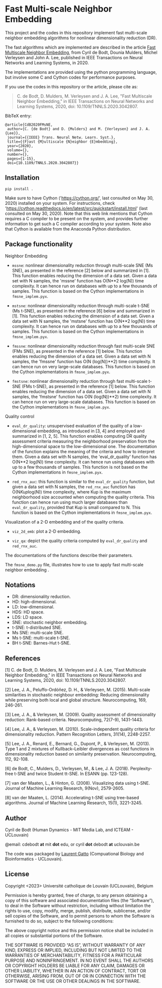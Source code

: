 # Fast Multi-scale Neighbor Embedding

This project and the codes in this repository implement fast
multi-scale neighbor embedding algorithms for nonlinear dimensionality
reduction (DR).

The fast algorithms which are implemented are described in the article
[Fast Multiscale Neighbor
Embedding](https://ieeexplore.ieee.org/document/9308987), from Cyril
de Bodt, Dounia Mulders, Michel Verleysen and John A. Lee, published
in IEEE Transactions on Neural Networks and Learning Systems, in 2020.

The implementations are provided using the python programming
language, but involve some C and Cython codes for performance
purposes.

If you use the codes in this repository or the article, please cite
as:

> C. de Bodt, D. Mulders, M. Verleysen and J. A. Lee, "Fast Multiscale
> Neighbor Embedding," in IEEE Transactions on Neural Networks and
> Learning Systems, 2020, doi: 10.1109/TNNLS.2020.3042807.

BibTeX entry:
```
@article{CdB2020FMsNE,
 author={C. {de Bodt} and D. {Mulders} and M. {Verleysen} and J. A. {Lee}},
 journal={{IEEE} Trans. Neural Netw. Learn. Syst.},
 title={{F}ast {M}ultiscale {N}eighbor {E}mbedding},
 year={2020},
 volume={},
 number={},
 pages={1-15},
 doi={10.1109/TNNLS.2020.3042807}}
 ```

## Installation

```
pip install .
```

Make sure to have Cython ('https://cython.org/', last consulted on May
30, 2020) installed on your system. For instructions, check
'https://cython.readthedocs.io/en/latest/src/quickstart/install.html'
(last consulted on May 30, 2020). Note that this web link mentions
that Cython requires a C compiler to be present on the system, and
provides further information to get such a C compiler according to
your system. Note also that Cython is available from the Anaconda
Python distribution.

## Package functionality

Neighbor Embedding

- `mssne`: nonlinear dimensionality reduction through multi-scale SNE
  (Ms SNE), as presented in the reference [2] below and summarized in
  [1]. This function enables reducing the dimension of a data
  set. Given a data set with N samples, the 'mssne' function has
  O(N**2 log(N)) time complexity. It can hence run on databases with
  up to a few thousands of samples. This function is based on the
  Cython implementations in `fmsne_implem.pyx`.

- `mstsne`: nonlinear dimensionality reduction through multi-scale
  t-SNE (Ms t-SNE), as presented in the reference [6] below and
  summarized in [1]. This function enables reducing the dimension of a
  data set. Given a data set with N samples, the 'mstsne' function has
  O(N**2 log(N)) time complexity. It can hence run on databases with
  up to a few thousands of samples. This function is based on the
  Cython implementations in `fmsne_implem.pyx`.

- `fmssne`: nonlinear dimensionality reduction through fast
  multi-scale SNE (FMs SNE), as presented in the reference [1]
  below. This function enables reducing the dimension of a data
  set. Given a data set with N samples, the 'fmssne' function has O(N
  (log(N))**2) time complexity. It can hence run on very large-scale
  databases. This function is based on the Cython implementations in
  `fmsne_implem.pyx`.

- `fmstsne`: nonlinear dimensionality reduction through fast
  multi-scale t-SNE (FMs t-SNE), as presented in the reference [1]
  below. This function enables reducing the dimension of a data
  set. Given a data set with N samples, the 'fmstsne' function has O(N
  (log(N))**2) time complexity. It can hence run on very large-scale
  databases. This function is based on the Cython implementations in
  `fmsne_implem.pyx`.

Quality control

- `eval_dr_quality`: unsupervised evaluation of the quality of a
  low-dimensional embedding, as introduced in [3, 4] and employed and
  summarized in [1, 2, 5]. This function enables computing DR quality
  assessment criteria measuring the neighborhood preservation from the
  high-dimensional space to the low-dimensional one. The documentation
  of the function explains the meaning of the criteria and how to
  interpret them. Given a data set with N samples, the
  'eval_dr_quality' function has O(N**2 log(N)) time complexity. It
  can hence run using databases with up to a few thousands of
  samples. This function is not based on the Cython implementations in
  `fmsne_implem.pyx`.

- `red_rnx_auc`: this function is similar to the `eval_dr_quality`
  function, but given a data set with N samples, the `red_rnx_auc`
  function has O(N*Kup*log(N)) time complexity, where Kup is the
  maximum neighborhood size accounted when computing the quality
  criteria. This function can hence run using much larger databases
  than `eval_dr_quality`, provided that Kup is small compared to
  N. This function is based on the Cython implementations in
  `fmsne_implem.pyx`.

Visualization of a 2-D embedding and of the quality criteria.

- `viz_2d_emb`: plot a 2-D embedding.

- `viz_qa`: depict the quality criteria computed by `eval_dr_quality`
  and `red_rnx_auc`.

The documentations of the functions describe their parameters.

The `fmsne_demo.py` file, illustrates how to use to apply fast
multi-scale neighbor embedding .


## Notations

- DR: dimensionality reduction.
- HD: high-dimensional.
- LD: low-dimensional.
- HDS: HD space.
- LDS: LD space.
- SNE: stochastic neighbor embedding.
- t-SNE: t-distributed SNE.
- Ms SNE: multi-scale SNE.
- Ms t-SNE: multi-scale t-SNE.
- BH t-SNE: Barnes-Hut t-SNE.


## References

[1] C. de Bodt, D. Mulders, M. Verleysen and J. A. Lee, "Fast
Multiscale Neighbor Embedding," in IEEE Transactions on Neural
Networks and Learning Systems, 2020, doi: 10.1109/TNNLS.2020.3042807.

[2] Lee, J. A., Peluffo-Ordóñez, D. H., & Verleysen,
M. (2015). Multi-scale similarities in stochastic neighbour embedding:
Reducing dimensionality while preserving both local and global
structure. Neurocomputing, 169, 246-261.

[3] Lee, J. A., & Verleysen, M. (2009). Quality assessment of
dimensionality reduction: Rank-based criteria. Neurocomputing,
72(7-9), 1431-1443.

[4] Lee, J. A., & Verleysen, M. (2010). Scale-independent quality
criteria for dimensionality reduction. Pattern Recognition Letters,
31(14), 2248-2257.

[5] Lee, J. A., Renard, E., Bernard, G., Dupont, P., & Verleysen,
M. (2013). Type 1 and 2 mixtures of Kullback–Leibler divergences as
cost functions in dimensionality reduction based on similarity
preservation. Neurocomputing, 112, 92-108.

[6] de Bodt, C., Mulders, D., Verleysen, M., & Lee,
J. A. (2018). Perplexity-free t-SNE and twice Student tt-SNE. In ESANN
(pp. 123-128).

[7] van der Maaten, L., & Hinton, G. (2008). Visualizing data using
t-SNE. Journal of Machine Learning Research, 9(Nov), 2579-2605.

[8] van der Maaten, L. (2014). Accelerating t-SNE using tree-based
algorithms. Journal of Machine Learning Research, 15(1), 3221-3245.

## Author

Cyril de Bodt (Human Dynamics - MIT Media Lab, and ICTEAM - UCLouvain)

@email: cdebodt __at__ mit __dot__ edu, or cyril __dot__ debodt __at__ uclouvain.be

The code was packaged by [Laurent Gatto](https://lgatto.github.io/)
(Compuational Biology and Bioinformatics - UCLouvain).

## License

Copyright <2023> Université catholique de Louvain (UCLouvain), Belgium

Permission is hereby granted, free of charge, to any person obtaining
a copy of this software and associated documentation files (the
“Software”), to deal in the Software without restriction, including
without limitation the rights to use, copy, modify, merge, publish,
distribute, sublicense, and/or sell copies of the Software, and to
permit persons to whom the Software is furnished to do so, subject to
the following conditions:

The above copyright notice and this permission notice shall be
included in all copies or substantial portions of the Software.

THE SOFTWARE IS PROVIDED “AS IS”, WITHOUT WARRANTY OF ANY KIND,
EXPRESS OR IMPLIED, INCLUDING BUT NOT LIMITED TO THE WARRANTIES OF
MERCHANTABILITY, FITNESS FOR A PARTICULAR PURPOSE AND
NONINFRINGEMENT. IN NO EVENT SHALL THE AUTHORS OR COPYRIGHT HOLDERS BE
LIABLE FOR ANY CLAIM, DAMAGES OR OTHER LIABILITY, WHETHER IN AN ACTION
OF CONTRACT, TORT OR OTHERWISE, ARISING FROM, OUT OF OR IN CONNECTION
WITH THE SOFTWARE OR THE USE OR OTHER DEALINGS IN THE SOFTWARE.
